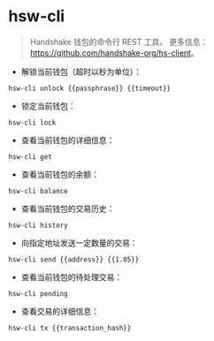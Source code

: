 # hsw-cli

> Handshake 钱包的命令行 REST 工具。
> 更多信息：<https://github.com/handshake-org/hs-client>。

- 解锁当前钱包（超时以秒为单位）：

`hsw-cli unlock {{passphrase}} {{timeout}}`

- 锁定当前钱包：

`hsw-cli lock`

- 查看当前钱包的详细信息：

`hsw-cli get`

- 查看当前钱包的余额：

`hsw-cli balance`

- 查看当前钱包的交易历史：

`hsw-cli history`

- 向指定地址发送一定数量的交易：

`hsw-cli send {{address}} {{1.05}}`

- 查看当前钱包的待处理交易：

`hsw-cli pending`

- 查看交易的详细信息：

`hsw-cli tx {{transaction_hash}}`